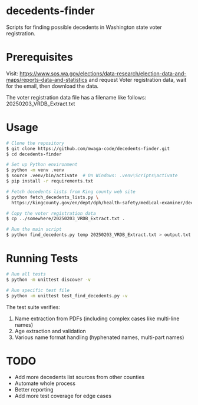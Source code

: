 # decedents-finder
Scripts for finding possible decedents in Washington state voter registration.

# Prerequisites

Visit: https://www.sos.wa.gov/elections/data-research/election-data-and-maps/reports-data-and-statistics
and request Voter registration data, wait for the email, then download the data.

The voter registration data file has a filename like follows:
20250203_VRDB_Extract.txt

# Usage

```sh
# Clone the repository
$ git clone https://github.com/mwaga-code/decedents-finder.git
$ cd decedents-finder

# Set up Python environment
$ python -m venv .venv
$ source .venv/bin/activate  # On Windows: .venv\Scripts\activate
$ pip install -r requirements.txt

# Fetch decedents lists from King county web site
$ python fetch_decedents_lists.py \
  https://kingcounty.gov/en/dept/dph/health-safety/medical-examiner/decedents

# Copy the voter registration data
$ cp ../somewhere/20250203_VRDB_Extract.txt .

# Run the main script
$ python find_decedents.py temp 20250203_VRDB_Extract.txt > output.txt 2>&1
```

# Running Tests

```sh
# Run all tests
$ python -m unittest discover -v

# Run specific test file
$ python -m unittest test_find_decedents.py -v
```

The test suite verifies:
1. Name extraction from PDFs (including complex cases like multi-line names)
2. Age extraction and validation
3. Various name format handling (hyphenated names, multi-part names)

# TODO
- Add more decedents list sources from other counties
- Automate whole process
- Better reporting
- Add more test coverage for edge cases
